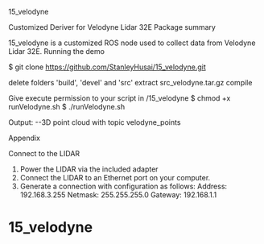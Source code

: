 15_velodyne

Customized Deriver for Velodyne Lidar 32E
Package summary

15_velodyne is a customized ROS node used to collect data from Velodyne Lidar 32E.
Running the demo

$ git clone https://github.com/StanleyHusai/15_velodyne.git

delete folders 'build', 'devel' and 'src'
extract src_velodyne.tar.gz
compile

Give execute permission to your script in /15_velodyne
$ chmod +x runVelodyne.sh
$ ./runVelodyne.sh

Output:
--3D point cloud with topic velodyne_points

Appendix

Connect to the LIDAR

1. Power the LIDAR via the included adapter
2. Connect the LIDAR to an Ethernet port on your computer.
3. Generate a connection with configuration as follows:
    Address: 192.168.3.255
    Netmask: 255.255.255.0
    Gateway: 192.168.1.1

# 15_velodyne
